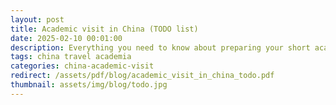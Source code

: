 ```yaml
---
layout: post
title: Academic visit in China (TODO list)
date: 2025-02-10 00:01:00
description: Everything you need to know about preparing your short academic visit in China. Summary in a form of a TODO list.
tags: china travel academia
categories: china-academic-visit
redirect: /assets/pdf/blog/academic_visit_in_china_todo.pdf
thumbnail: assets/img/blog/todo.jpg
---
```


